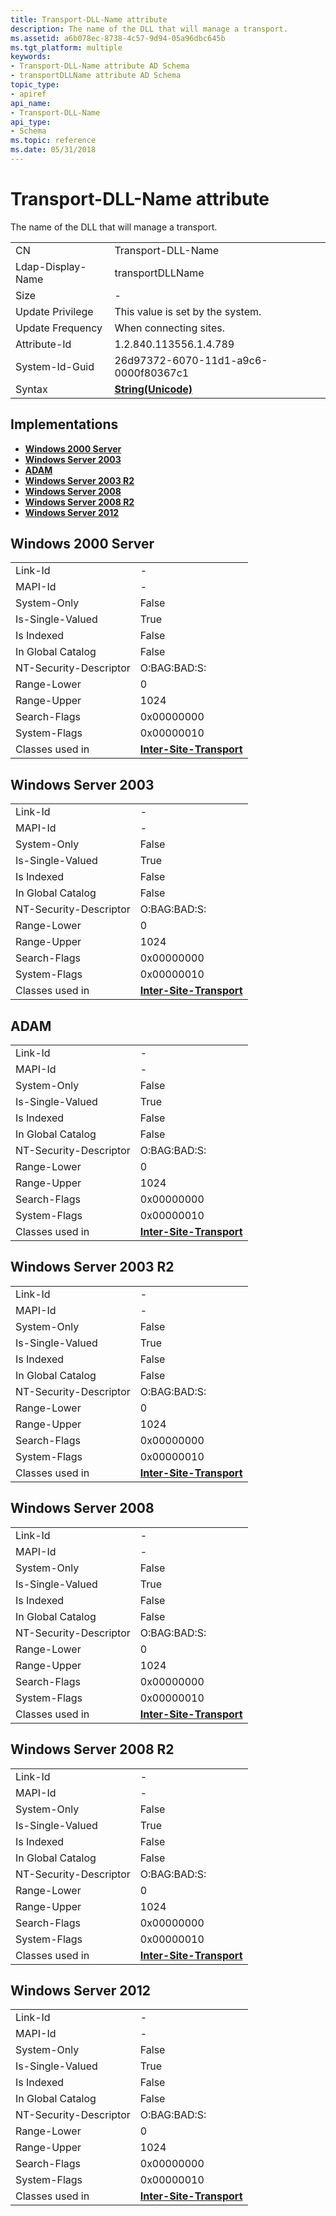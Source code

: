 ```yaml
---
title: Transport-DLL-Name attribute
description: The name of the DLL that will manage a transport.
ms.assetid: a6b078ec-8738-4c57-9d94-05a96dbc645b
ms.tgt_platform: multiple
keywords:
- Transport-DLL-Name attribute AD Schema
- transportDLLName attribute AD Schema
topic_type:
- apiref
api_name:
- Transport-DLL-Name
api_type:
- Schema
ms.topic: reference
ms.date: 05/31/2018
---
```


# Transport-DLL-Name attribute

The name of the DLL that will manage a transport.



|                   |                                             |
|-------------------|---------------------------------------------|
| CN                | Transport-DLL-Name                          |
| Ldap-Display-Name | transportDLLName                            |
| Size              | \-                                          |
| Update Privilege  | This value is set by the system.            |
| Update Frequency  | When connecting sites.                      |
| Attribute-Id      | 1.2.840.113556.1.4.789                      |
| System-Id-Guid    | 26d97372-6070-11d1-a9c6-0000f80367c1        |
| Syntax            | [**String(Unicode)**](s-string-unicode.md) |



## Implementations

-   [**Windows 2000 Server**](#windows-2000-server)
-   [**Windows Server 2003**](#windows-server-2003)
-   [**ADAM**](#adam)
-   [**Windows Server 2003 R2**](#windows-server-2003-r2)
-   [**Windows Server 2008**](#windows-server-2008)
-   [**Windows Server 2008 R2**](#windows-server-2008-r2)
-   [**Windows Server 2012**](#windows-server-2012)

## Windows 2000 Server



|                        |                                                                 |
|------------------------|-----------------------------------------------------------------|
| Link-Id                | \-                                                              |
| MAPI-Id                | \-                                                              |
| System-Only            | False                                                           |
| Is-Single-Valued       | True                                                            |
| Is Indexed             | False                                                           |
| In Global Catalog      | False                                                           |
| NT-Security-Descriptor | O:BAG:BAD:S:                                                    |
| Range-Lower            | 0                                                               |
| Range-Upper            | 1024                                                            |
| Search-Flags           | 0x00000000                                                      |
| System-Flags           | 0x00000010                                                      |
| Classes used in        | [**Inter-Site-Transport**](c-intersitetransport.md)<br/> |



## Windows Server 2003



|                        |                                                                 |
|------------------------|-----------------------------------------------------------------|
| Link-Id                | \-                                                              |
| MAPI-Id                | \-                                                              |
| System-Only            | False                                                           |
| Is-Single-Valued       | True                                                            |
| Is Indexed             | False                                                           |
| In Global Catalog      | False                                                           |
| NT-Security-Descriptor | O:BAG:BAD:S:                                                    |
| Range-Lower            | 0                                                               |
| Range-Upper            | 1024                                                            |
| Search-Flags           | 0x00000000                                                      |
| System-Flags           | 0x00000010                                                      |
| Classes used in        | [**Inter-Site-Transport**](c-intersitetransport.md)<br/> |



## ADAM



|                        |                                                                 |
|------------------------|-----------------------------------------------------------------|
| Link-Id                | \-                                                              |
| MAPI-Id                | \-                                                              |
| System-Only            | False                                                           |
| Is-Single-Valued       | True                                                            |
| Is Indexed             | False                                                           |
| In Global Catalog      | False                                                           |
| NT-Security-Descriptor | O:BAG:BAD:S:                                                    |
| Range-Lower            | 0                                                               |
| Range-Upper            | 1024                                                            |
| Search-Flags           | 0x00000000                                                      |
| System-Flags           | 0x00000010                                                      |
| Classes used in        | [**Inter-Site-Transport**](c-intersitetransport.md)<br/> |



## Windows Server 2003 R2



|                        |                                                                 |
|------------------------|-----------------------------------------------------------------|
| Link-Id                | \-                                                              |
| MAPI-Id                | \-                                                              |
| System-Only            | False                                                           |
| Is-Single-Valued       | True                                                            |
| Is Indexed             | False                                                           |
| In Global Catalog      | False                                                           |
| NT-Security-Descriptor | O:BAG:BAD:S:                                                    |
| Range-Lower            | 0                                                               |
| Range-Upper            | 1024                                                            |
| Search-Flags           | 0x00000000                                                      |
| System-Flags           | 0x00000010                                                      |
| Classes used in        | [**Inter-Site-Transport**](c-intersitetransport.md)<br/> |



## Windows Server 2008



|                        |                                                                 |
|------------------------|-----------------------------------------------------------------|
| Link-Id                | \-                                                              |
| MAPI-Id                | \-                                                              |
| System-Only            | False                                                           |
| Is-Single-Valued       | True                                                            |
| Is Indexed             | False                                                           |
| In Global Catalog      | False                                                           |
| NT-Security-Descriptor | O:BAG:BAD:S:                                                    |
| Range-Lower            | 0                                                               |
| Range-Upper            | 1024                                                            |
| Search-Flags           | 0x00000000                                                      |
| System-Flags           | 0x00000010                                                      |
| Classes used in        | [**Inter-Site-Transport**](c-intersitetransport.md)<br/> |



## Windows Server 2008 R2



|                        |                                                                 |
|------------------------|-----------------------------------------------------------------|
| Link-Id                | \-                                                              |
| MAPI-Id                | \-                                                              |
| System-Only            | False                                                           |
| Is-Single-Valued       | True                                                            |
| Is Indexed             | False                                                           |
| In Global Catalog      | False                                                           |
| NT-Security-Descriptor | O:BAG:BAD:S:                                                    |
| Range-Lower            | 0                                                               |
| Range-Upper            | 1024                                                            |
| Search-Flags           | 0x00000000                                                      |
| System-Flags           | 0x00000010                                                      |
| Classes used in        | [**Inter-Site-Transport**](c-intersitetransport.md)<br/> |



## Windows Server 2012



|                        |                                                                 |
|------------------------|-----------------------------------------------------------------|
| Link-Id                | \-                                                              |
| MAPI-Id                | \-                                                              |
| System-Only            | False                                                           |
| Is-Single-Valued       | True                                                            |
| Is Indexed             | False                                                           |
| In Global Catalog      | False                                                           |
| NT-Security-Descriptor | O:BAG:BAD:S:                                                    |
| Range-Lower            | 0                                                               |
| Range-Upper            | 1024                                                            |
| Search-Flags           | 0x00000000                                                      |
| System-Flags           | 0x00000010                                                      |
| Classes used in        | [**Inter-Site-Transport**](c-intersitetransport.md)<br/> |



 

 





